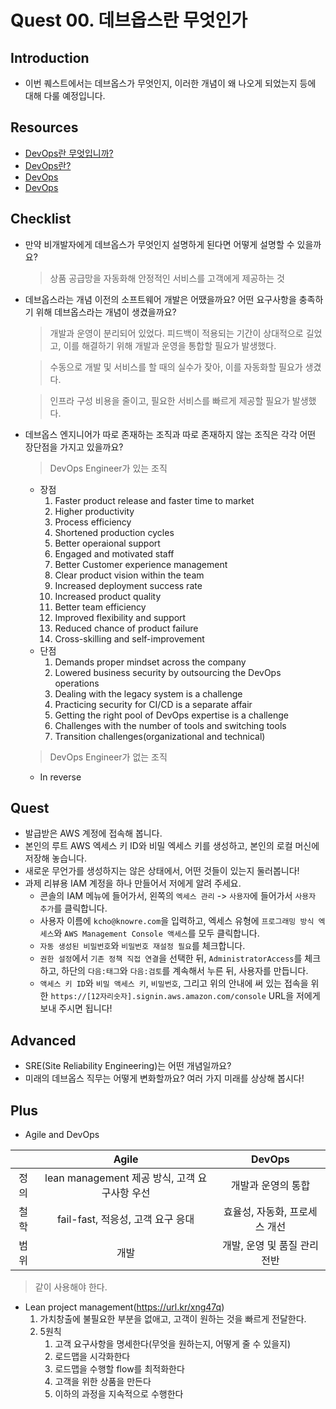 # Quest 00. 데브옵스란 무엇인가

## Introduction
* 이번 퀘스트에서는 데브옵스가 무엇인지, 이러한 개념이 왜 나오게 되었는지 등에 대해 다룰 예정입니다.

## Resources
* [DevOps란 무엇입니까?](https://aws.amazon.com/ko/devops/what-is-devops/)
* [DevOps란?](https://azure.microsoft.com/ko-kr/overview/what-is-devops/)
* [DevOps](https://cloud.google.com/devops/?hl=ko)
* [DevOps](https://en.wikipedia.org/wiki/DevOps)

## Checklist
* 만약 비개발자에게 데브옵스가 무엇인지 설명하게 된다면 어떻게 설명할 수 있을까요?
  > 상품 공급망을 자동화해 안정적인 서비스를 고객에게 제공하는 것
* 데브옵스라는 개념 이전의 소프트웨어 개발은 어땠을까요? 어떤 요구사항을 충족하기 위해 데브옵스라는 개념이 생겼을까요?
  > 개발과 운영이 분리되어 있었다. 피드백이 적용되는 기간이 상대적으로 길었고, 이를 해결하기 위해 개발과 운영을 통합할 필요가 발생했다.

  > 수동으로 개발 및 서비스를 할 때의 실수가 잦아, 이를 자동화할 필요가 생겼다.

  > 인프라 구성 비용을 줄이고, 필요한 서비스를 빠르게 제공할 필요가 발생했다. 

* 데브옵스 엔지니어가 따로 존재하는 조직과 따로 존재하지 않는 조직은 각각 어떤 장단점을 가지고 있을까요?
  > DevOps Engineer가 있는 조직
    - 장점
      1. Faster product release and faster time to market
      2. Higher productivity
      3. Process efficiency
      4. Shortened production cycles
      5. Better operaional support
      6. Engaged and motivated staff
      7. Better Customer experience management
      8. Clear product vision within the team
      9. Increased deployment success rate
      10. Increased product quality
      11. Better team efficiency
      12. Improved flexibility and support
      13. Reduced chance of product failure
      14. Cross-skilling and self-improvement
    - 단점
      1. Demands proper mindset across the company
      2. Lowered business security by outsourcing the DevOps operations
      3. Dealing with the legacy system is a challenge
      4. Practicing security for CI/CD is a separate affair
      5. Getting the right pool of DevOps expertise is a challenge
      6. Challenges with the number of tools and switching tools
      7. Transition challenges(organizational and technical)
  > DevOps Engineer가 없는 조직
    - In reverse

## Quest
* 발급받은 AWS 계정에 접속해 봅니다.
* 본인의 루트 AWS 엑세스 키 ID와 비밀 엑세스 키를 생성하고, 본인의 로컬 머신에 저장해 놓습니다.
* 새로운 무언가를 생성하지는 않은 상태에서, 어떤 것들이 있는지 둘러봅니다!
* 과제 리뷰용 IAM 계정을 하나 만들어서 저에게 알려 주세요.
  * 콘솔의 IAM 메뉴에 들어가서, 왼쪽의 `엑세스 관리` -> `사용자`에 들어가서 `사용자 추가`를 클릭합니다.
  * 사용자 이름에 `kcho@knowre.com`을 입력하고, 엑세스 유형에 `프로그래밍 방식 엑세스`와 `AWS Management Console 액세스`를 모두 클릭합니다.
  * `자동 생성된 비밀번호`와 `비밀번호 재설정 필요`를 체크합니다.
  * `권한 설정`에서 `기존 정책 직접 연결`을 선택한 뒤, `AdministratorAccess`를 체크하고, 하단의 `다음:태그`와 `다음:검토`를 계속해서 누른 뒤, 사용자를 만듭니다.
  * `액세스 키 ID`와 `비밀 액세스 키`, `비밀번호`, 그리고 위의 안내에 써 있는 접속을 위한 `https://[12자리숫자].signin.aws.amazon.com/console` URL을 저에게 보내 주시면 됩니다!

## Advanced
* SRE(Site Reliability Engineering)는 어떤 개념일까요?
* 미래의 데브옵스 직무는 어떻게 변화할까요? 여러 가지 미래를 상상해 봅시다!

## Plus
* Agile and DevOps

| | Agile | DevOps |
| :---: | :---: | :---: |
| 정의 | lean management 제공 방식, 고객 요구사항 우선 | 개발과 운영의 통합 |
| 철학 | fail-fast, 적응성, 고객 요구 응대 | 효율성, 자동화, 프로세스 개선 |
| 범위 | 개발 | 개발, 운영 및 품질 관리 전반 |


> 같이 사용해야 한다.

* Lean project management(https://url.kr/xng47q)
  1. 가치창출에 불필요한 부분을 없애고, 고객이 원하는 것을 빠르게 전달한다.
  2. 5원칙
     1. 고객 요구사항을 명세한다(무엇을 원하는지, 어떻게 줄 수 있을지)
     2. 로드맵을 시각화한다
     3. 로드맵을 수행할 flow를 최적화한다
     4. 고객을 위한 상품을 만든다
     5. 이하의 과정을 지속적으로 수행한다
